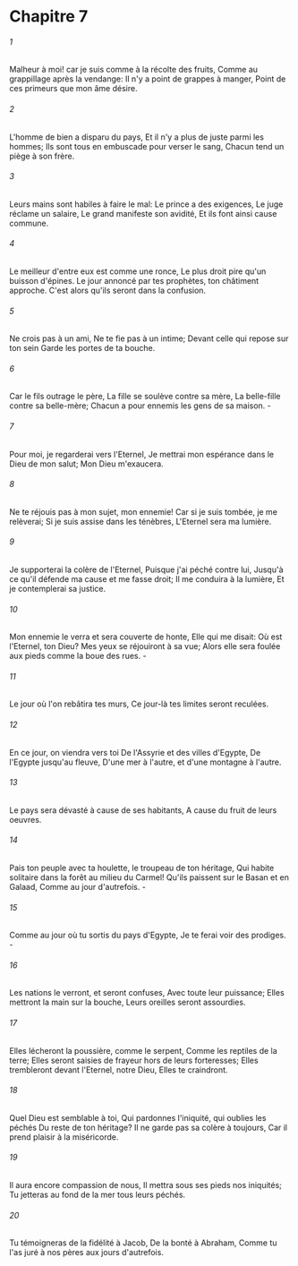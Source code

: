 # Chapitre 7

###### 1
Malheur à moi! car je suis comme à la récolte des fruits, Comme au grappillage après la vendange: Il n'y a point de grappes à manger, Point de ces primeurs que mon âme désire.
###### 2
L'homme de bien a disparu du pays, Et il n'y a plus de juste parmi les hommes; Ils sont tous en embuscade pour verser le sang, Chacun tend un piège à son frère.
###### 3
Leurs mains sont habiles à faire le mal: Le prince a des exigences, Le juge réclame un salaire, Le grand manifeste son avidité, Et ils font ainsi cause commune.
###### 4
Le meilleur d'entre eux est comme une ronce, Le plus droit pire qu'un buisson d'épines. Le jour annoncé par tes prophètes, ton châtiment approche. C'est alors qu'ils seront dans la confusion.
###### 5
Ne crois pas à un ami, Ne te fie pas à un intime; Devant celle qui repose sur ton sein Garde les portes de ta bouche.
###### 6
Car le fils outrage le père, La fille se soulève contre sa mère, La belle-fille contre sa belle-mère; Chacun a pour ennemis les gens de sa maison. -
###### 7
Pour moi, je regarderai vers l'Eternel, Je mettrai mon espérance dans le Dieu de mon salut; Mon Dieu m'exaucera.
###### 8
Ne te réjouis pas à mon sujet, mon ennemie! Car si je suis tombée, je me relèverai; Si je suis assise dans les ténèbres, L'Eternel sera ma lumière.
###### 9
Je supporterai la colère de l'Eternel, Puisque j'ai péché contre lui, Jusqu'à ce qu'il défende ma cause et me fasse droit; Il me conduira à la lumière, Et je contemplerai sa justice.
###### 10
Mon ennemie le verra et sera couverte de honte, Elle qui me disait: Où est l'Eternel, ton Dieu? Mes yeux se réjouiront à sa vue; Alors elle sera foulée aux pieds comme la boue des rues. -
###### 11
Le jour où l'on rebâtira tes murs, Ce jour-là tes limites seront reculées.
###### 12
En ce jour, on viendra vers toi De l'Assyrie et des villes d'Egypte, De l'Egypte jusqu'au fleuve, D'une mer à l'autre, et d'une montagne à l'autre.
###### 13
Le pays sera dévasté à cause de ses habitants, A cause du fruit de leurs oeuvres.
###### 14
Pais ton peuple avec ta houlette, le troupeau de ton héritage, Qui habite solitaire dans la forêt au milieu du Carmel! Qu'ils paissent sur le Basan et en Galaad, Comme au jour d'autrefois. -
###### 15
Comme au jour où tu sortis du pays d'Egypte, Je te ferai voir des prodiges. -
###### 16
Les nations le verront, et seront confuses, Avec toute leur puissance; Elles mettront la main sur la bouche, Leurs oreilles seront assourdies.
###### 17
Elles lécheront la poussière, comme le serpent, Comme les reptiles de la terre; Elles seront saisies de frayeur hors de leurs forteresses; Elles trembleront devant l'Eternel, notre Dieu, Elles te craindront.
###### 18
Quel Dieu est semblable à toi, Qui pardonnes l'iniquité, qui oublies les péchés Du reste de ton héritage? Il ne garde pas sa colère à toujours, Car il prend plaisir à la miséricorde.
###### 19
Il aura encore compassion de nous, Il mettra sous ses pieds nos iniquités; Tu jetteras au fond de la mer tous leurs péchés.
###### 20
Tu témoigneras de la fidélité à Jacob, De la bonté à Abraham, Comme tu l'as juré à nos pères aux jours d'autrefois.
